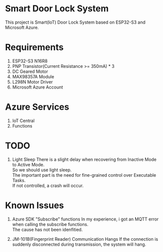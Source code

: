 # Smart Door Lock System
This project is Smart(IoT) Door Lock System based on ESP32-S3 and Microsoft Azure.  
  
# Requirements
1. ESP32-S3 N16R8
2. PNP Transistor(Current Resistance >= 350mA) * 3
3. DC Geared Motor
4. MAX98357A Module
5. L298N Motor Driver
6. Microsoft Azure Account

# Azure Services
1. IoT Central
2. Functions

# TODO
1. Light Sleep
There is a slight delay when recovering from Inactive Mode to Active Mode.  
So we should use light sleep.  
The important part is the need for fine-grained control over Executable Tasks.  
If not controlled, a crash will occur.

# Known Issues
1. Azure SDK "Subscribe" functions
In my experience, i got an MQTT error when calling the subscribe functions.  
The cause has not been idenfitied.

2. JM-101B(Fingerprint Reader) Communication Hangs
If the connection is suddenly disconnected during transmission, the system will hang.  
